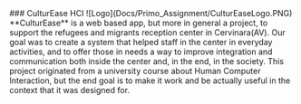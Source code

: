 <link href="mdstyle.css" rel="stylesheet"></link>
### CulturEase HCI
![Logo](Docs/Primo_Assignment/CulturEaseLogo.PNG)
**CulturEase** is a web based app, but more in general a project, to support the refugees and migrants reception center in Cervinara(AV).
Our goal was to create a system that helped staff in the center in everyday activities, and to offer those in needs a way to improve integration and communication both inside the center and, in the end, in the society.
This project originated from a university course about Human Computer Interaction, but the end goal is to make it work and be actually useful in the context that it was designed for.
